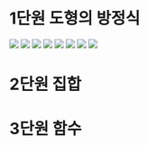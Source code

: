 
# 1단원 도형의 방정식

<img src="/2025 assets/JIHAKSA_공통수학2_고_교과서-17.jpg"/>

<img src="/2025 assets/JIHAKSA_공통수학2_고_교과서-21.jpg"/>

<img src="/2025 assets/JIHAKSA_공통수학2_고_교과서-26.jpg"/>

<img src="/2025 assets/JIHAKSA_공통수학2_고_교과서-30.jpg"/>

<img src="/2025 assets/JIHAKSA_공통수학2_고_교과서-36.jpg"/>

<img src="/2025 assets/JIHAKSA_공통수학2_고_교과서-47.jpg"/>

<img src="/2025 assets/JIHAKSA_공통수학2_고_교과서-48.jpg"/>

<img src="/2025 assets/JIHAKSA_공통수학2_고_교과서-49.jpg"/>




# 2단원 집합





# 3단원 함수